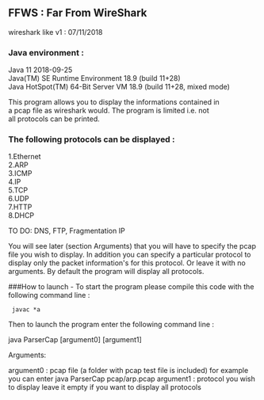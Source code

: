 ## FFWS : Far From WireShark

  wireshark like v1 : 07/11/2018  
  
  ### Java environment :  
  
  Java 11 2018-09-25  
  Java(TM) SE Runtime Environment 18.9 (build 11+28)  
  Java HotSpot(TM) 64-Bit Server VM 18.9 (build 11+28, mixed mode)  
  
  This program allows you to display the informations contained in  
  a pcap file as wireshark would. The program is limited i.e. not   
  all protocols can be printed.  
  
  ### The following protocols can be displayed :  
  
  1.Ethernet  
  2.ARP  
  3.ICMP  
  4.IP  
  5.TCP  
  6.UDP  
  7.HTTP  
  8.DHCP  
  	
  TO DO: DNS, FTP, Fragmentation IP  

   You will see later (section Arguments) that you will have to specify the pcap
   file you wish to display. In addition you can specify a particular protocol
   to display only the packet information's for this protocol. Or leave it with
   no arguments. By default the program will display all protocols.

  ###How to launch - To start the program please compile this code with the following command line :
  
     javac *a
  
  Then to launch the program enter the following command line :
  
  java ParserCap [argument0] [argument1]
	
   Arguments:

   argument0 : pcap file (a folder with pcap test file is included) 
               for example you can enter java ParserCap pcap/arp.pcap
   argument1 : protocol you wish to display leave it empty if you want to display all protocols
